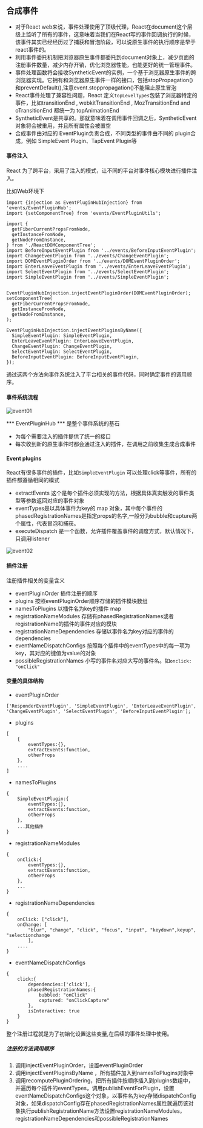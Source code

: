 ## 合成事件

- 对于React web来说，事件处理使用了顶级代理，React在document这个层级上监听了所有的事件，这意味着当我们在React写的事件回调执行的时候，该事件其实已经经历过了捕获和冒泡阶段，可以说原生事件的执行顺序是早于react事件的。
- 利用事件委托机制把浏览器原生事件都委托到document对象上，减少页面的注册事件数量，减少内存开销，优化浏览器性能，也能更好的统一管理事件。
- 事件处理函数将会接收SyntheticEvent的实例，一个基于浏览器原生事件的跨浏览器实现。它拥有和浏览器原生事件一样的接口，包括stopPropagation()和preventDefault(),注意event.stoppropagation()不能阻止原生冒泡
- React事件处理了兼容性问题，React 定义`topLevelTypes`包装了浏览器特定的事件，比如transitionEnd , webkitTransitionEnd , MozTransitionEnd and oTransitionEnd 都统一为 topAnimationEnd
- SyntheticEvent是共享的。那就意味着在调用事件回调之后，SyntheticEvent对象将会被重用，并且所有属性会被置空
- 合成事件由对应的 EventPlugin负责合成，不同类型的事件由不同的 plugin合成，例如 SimpleEvent Plugin、TapEvent Plugin等
  


#### 事件注入

React 为了跨平台，采用了注入的模式，让不同的平台对事件核心模块进行插件注入。

比如Web环境下


```
import {injection as EventPluginHubInjection} from 'events/EventPluginHub';
import {setComponentTree} from 'events/EventPluginUtils';

import {
  getFiberCurrentPropsFromNode,
  getInstanceFromNode,
  getNodeFromInstance,
} from './ReactDOMComponentTree';
import BeforeInputEventPlugin from '../events/BeforeInputEventPlugin';
import ChangeEventPlugin from '../events/ChangeEventPlugin';
import DOMEventPluginOrder from '../events/DOMEventPluginOrder';
import EnterLeaveEventPlugin from '../events/EnterLeaveEventPlugin';
import SelectEventPlugin from '../events/SelectEventPlugin';
import SimpleEventPlugin from '../events/SimpleEventPlugin';


EventPluginHubInjection.injectEventPluginOrder(DOMEventPluginOrder);
setComponentTree(
  getFiberCurrentPropsFromNode,
  getInstanceFromNode,
  getNodeFromInstance,
);

EventPluginHubInjection.injectEventPluginsByName({
  SimpleEventPlugin: SimpleEventPlugin,
  EnterLeaveEventPlugin: EnterLeaveEventPlugin,
  ChangeEventPlugin: ChangeEventPlugin,
  SelectEventPlugin: SelectEventPlugin,
  BeforeInputEventPlugin: BeforeInputEventPlugin,
});
```

通过这两个方法向事件系统注入了平台相关的事件代码，同时确定事件的调用顺序。

#### 事件系统流程


![event01](../images/event01.jpeg)

*** EventPluginHub *** 是整个事件系统的基石

-  为每个需要注入的插件提供了统一的接口
-  每次收到新的原生事件时都会通过注入的插件，在调用之前收集生成合成事件


#### Event plugins


React有很多事件的插件，比如`SimpleEventPlugin` 可以处理click等事件，所有的插件都遵循相同的模式

- extractEvents 这个是每个插件必须实现的方法，根据具体真实触发的事件类型等参数返回对应的事件对象
- eventTypes是以具体事件为key的 map 对象，其中每个事件的phasedRegistrationNames是指定props的名字,一般分为bubble和capture两个属性，代表冒泡和捕获。
- executeDispatch 是一个函数，允许插件覆盖事件的调度方式，默认情况下，只调用listener





![event02](../images/event02.png)


#### 插件注册


注册插件相关的变量含义
- eventPluginOrder 插件注册的顺序   
- plugins 按照eventPluginOrder顺序存储的插件模块数组
- namesToPlugins 以插件名为key的插件 map
- registrationNameModules 存储有phasedRegistrationNames或者registrationName的插件的事件对应的模块
- registrationNameDependencies 存储以事件名为key对应的事件的dependencies
- eventNameDispatchConfigs 按照每个插件中的eventTypes中的每一项为key，其对应的键值为value的对象
- possibleRegistrationNames 小写的事件名对应大写的事件名。如``` onclick: "onClick" ```



#### 变量的具体结构

- eventPluginOrder

```
['ResponderEventPlugin', 'SimpleEventPlugin', 'EnterLeaveEventPlugin', 'ChangeEventPlugin', 'SelectEventPlugin', 'BeforeInputEventPlugin'];
```

- plugins
  
```
[
    {
        eventTypes:{},
        extractEvents:function,
        otherProps
    },
    ....
]
```

- namesToPlugins

```
{
    SimpleEventPlugin:{
        eventTypes:{},
        extractEvents:function,
        otherProps
    },
    ...其他插件
}
```

- registrationNameModules

```
{
    onClick:{
        eventTypes:{},
        extractEvents:function,
        otherProps
    },
    ...
}
```
- registrationNameDependencies


```
{
    onClick: ["click"],
    onChange: [
        "blur", "change", "click", "focus", "input", "keydown",keyup", "selectionchange
        ],
    ....
}

```
- eventNameDispatchConfigs

```
{
    click:{
        dependencies:['click'],
        phasedRegistrationNames:{
            bubbled: "onClick"
            captured: "onClickCapture"
        },
        isInteractive: true
    }
}
```

整个注册过程就是为了初始化设置这些变量,在后续的事件处理中使用。



##### 注册的方法调用顺序

1. 调用injectEventPluginOrder，设置eventPluginOrder
2. 调用injectEventPluginsByName ，所有插件加入到namesToPlugins对象中
3. 调用recomputePluginOrdering，把所有插件按顺序插入到plugins数组中，并遍历每个插件的eventTypes，调用publishEventForPlugin，设置eventNameDispatchConfigs这个对象，以事件名为key存储dispatchConfig对象，如果dispatchConfig存在phasedRegistrationNames属性就遍历该对象执行publishRegistrationName方法设置registrationNameModules，registrationNameDependencies和possibleRegistrationNames
